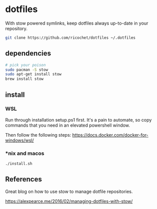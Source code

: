# dotfiles

With stow powered symlinks, keep dotfiles always up-to-date in your repository.

```bash
git clone https://github.com/ricochet/dotfiles ~/.dotfiles
```

## dependencies

```bash
# pick your poison
sudo pacman -S stow
sudo apt-get install stow
brew install stow
```

## install

### WSL

Run through installation setup.ps1 first. It's a pain to automate, so copy commands that you
need in an elevated powershell window.

Then follow the following steps: <https://docs.docker.com/docker-for-windows/wsl/>

### *nix and macos

```bash
./install.sh
```

## References

Great blog on how to use stow to manage dotfile repositories.

<https://alexpearce.me/2016/02/managing-dotfiles-with-stow/>

